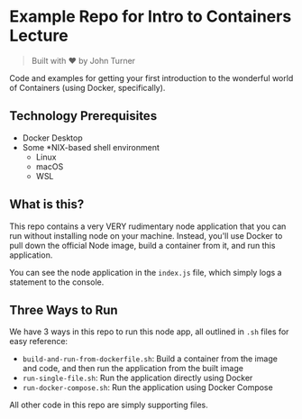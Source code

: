 # Example Repo for Intro to Containers Lecture

> Built with ❤️  by John Turner

Code and examples for getting your first introduction to the wonderful world of Containers (using Docker, specifically).

## Technology Prerequisites

- Docker Desktop
- Some *NIX-based shell environment
  - Linux
  - macOS
  - WSL

## What is this? 

This repo contains a very VERY rudimentary node application that you can run without installing node on your machine. Instead, you'll use Docker to pull down the official Node image, build a container from it, and run this application. 

You can see the node application in the `index.js` file, which simply logs a statement to the console. 

## Three Ways to Run

We have 3 ways in this repo to run this node app, all outlined in `.sh` files for easy reference:

- `build-and-run-from-dockerfile.sh`: Build a container from the image and code, and then run the application from the built image
- `run-single-file.sh`: Run the application directly using Docker
- `run-docker-compose.sh`: Run the application using Docker Compose 

All other code in this repo are simply supporting files.


